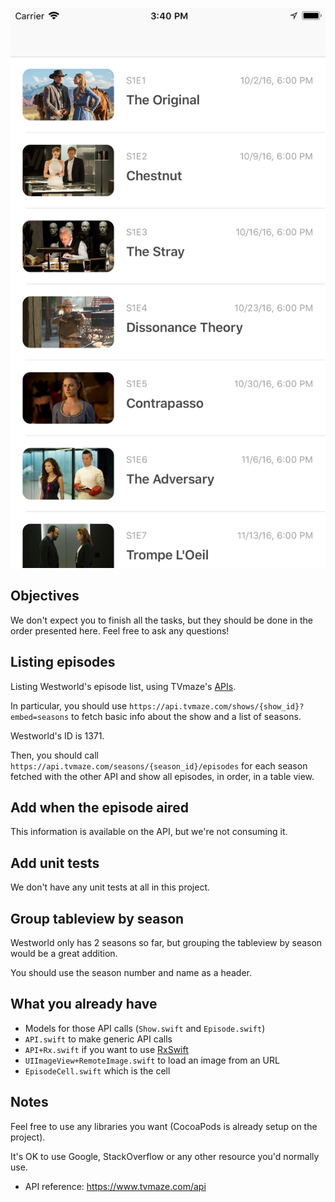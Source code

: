 ![](screenshot.png)

## Objectives

We don't expect you to finish all the tasks, but they should be done in the order presented here. Feel free to ask any questions!

## Listing episodes

Listing Westworld's episode list, using TVmaze's [APIs](https://www.tvmaze.com/api).

In particular, you should use `https://api.tvmaze.com/shows/{show_id}?embed=seasons` to fetch basic info about the show and a list of seasons.

Westworld's ID is 1371.

Then, you should call `https://api.tvmaze.com/seasons/{season_id}/episodes` for each season fetched with the other API and show all episodes, in order,
in a table view.

## Add when the episode aired

This information is available on the API, but we're not consuming it.

## Add unit tests

We don't have any unit tests at all in this project.

## Group tableview by season

Westworld only has 2 seasons so far, but grouping the tableview by season would be a great addition. 

You should use the season number and name as a header.


## What you already have

- Models for those API calls (`Show.swift` and `Episode.swift`)
- `API.swift` to make generic API calls
- `API+Rx.swift` if you want to use [RxSwift](https://github.com/ReactiveX/RxSwift)
- `UIImageView+RemoteImage.swift` to load an image from an URL
- `EpisodeCell.swift` which is the cell

## Notes

Feel free to use any libraries you want (CocoaPods is already setup on the project).

It's OK to use Google, StackOverflow or any other resource you'd normally use.

* API reference: https://www.tvmaze.com/api

